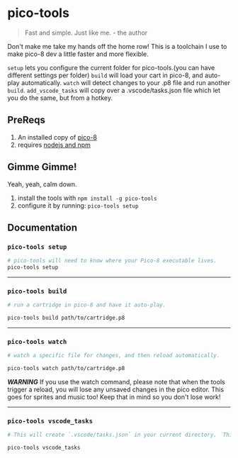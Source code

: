 # pico-tools
> Fast and simple.  Just like me.  - the author

Don't make me take my hands off the home row!
This is a toolchain I use to make pico-8 dev a little faster and more flexible.

`setup` lets you configure the current folder for pico-tools.(you can have different settings per folder)
`build` will load your cart in pico-8, and auto-play automatically.
`watch` will detect changes to your .p8 file and run another `build`.
`add_vscode_tasks` will copy over a .vscode/tasks.json file which let you do the same, but from a hotkey.

## PreReqs
1. An installed copy of [pico-8](https://www.lexaloffle.com/)
2. requires [nodejs and npm](http://www.nodejs.org)

## Gimme Gimme!
Yeah, yeah, calm down.
1. install the tools  with `npm install -g pico-tools`
2. configure it by running: `pico-tools setup `


## Documentation

### `pico-tools setup`
```bash
# pico-tools will need to know where your Pico-8 executable lives.  
pico-tools setup
```
---

### `pico-tools build`

```bash
# run a cartridge in pico-8 and have it auto-play.

pico-tools build path/to/cartridge.p8
```

---

### `pico-tools watch`

```bash
# watch a specific file for changes, and then reload automatically.

pico-tools watch path/to/cartridge.p8
```

***WARNING***  If you use the watch command, please note that when the tools trigger a reload, you will lose any unsaved changes in the pico editor.  This goes for sprites and music too!  Keep that in mind so you don't lose work!

---

### `pico-tools vscode_tasks`
```bash
# This will create `.vscode/tasks.json` in your current directory.  This lets me hit `cntrl+shift+b` and activate one of the tools.

pico-tools vscode_tasks
```
